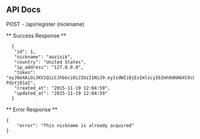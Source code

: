 ## API Docs

POST - /api/register (nickname)

** Success Response **

	  {
	   "id": 1,
	   "nickname": "aozisik",
	   "country": "United States",
	   "ip_address": "127.0.0.0",
	   "token": "eyJ0eXAiOiJKV1QiLCJhbGciOiJIUzI1NiJ9.eyJzdWIiOjEsImlzcyI6Imh0dHA6XC9cL2xvY2FsaG9zdFwvYXBpXC9yZWdpc3RlciIsImlhdCI6IjE0NDc5MzQ2OTkiLCJleHAiOiIxNDQ3OTM4Mjk5IiwibmJmIjoiMTQ0NzkzNDY5OSIsImp0aSI6IjI5ZTcwYjczNDI4MjM3ZTk0MWQzNjg2ODI3NGRhMzFiIn0.iT9VsNdo7w8kl2eyIewKTtGihT303wMOY-PdxYj81aI",
	   "created_at": "2015-11-19 12:04:59",
	   "updated_at": "2015-11-19 12:04:59"
	  }

** Error Response **

	{
		"error": "This nickname is already acquired"
	}